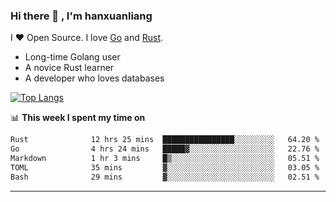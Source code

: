 ### Hi there 👋 , I'm hanxuanliang

<!--
**hanxuanliang/hanxuanliang** is a ✨ _special_ ✨ repository because its `README.md` (this file) appears on your GitHub profile.

Here are some ideas to get you started:

- 🔭 I’m currently working on ...
- 🌱 I’m currently learning ...
- 👯 I’m looking to collaborate on ...
- 🤔 I’m looking for help with ...
- 💬 Ask me about ...
- 📫 How to reach me: ...
- 😄 Pronouns: ...
- ⚡ Fun fact: ...
-->
I ❤ Open Source. I love [Go](https://golang.org) and [Rust](https://www.rust-lang.org/zh-CN/).

* Long-time Golang user
* A novice Rust learner
* A developer who loves databases

[![Top Langs](https://github-readme-stats.vercel.app/api?username=hanxuanliang&show_icons=true&count_private=true&line_height=40)](https://github.com/anuraghazra/github-readme-stats)

📊 **This week I spent my time on**
<!--START_SECTION:waka-->

```txt
Rust              12 hrs 25 mins  ████████████████░░░░░░░░░   64.20 %
Go                4 hrs 24 mins   █████▓░░░░░░░░░░░░░░░░░░░   22.76 %
Markdown          1 hr 3 mins     █▒░░░░░░░░░░░░░░░░░░░░░░░   05.51 %
TOML              35 mins         ▓░░░░░░░░░░░░░░░░░░░░░░░░   03.05 %
Bash              29 mins         ▓░░░░░░░░░░░░░░░░░░░░░░░░   02.51 %
```

<!--END_SECTION:waka-->

***
